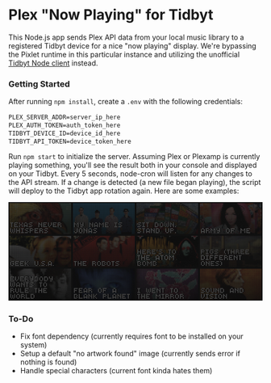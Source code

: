 # Plex "Now Playing" for Tidbyt
This Node.js app sends Plex API data from your local music library to a registered Tidbyt device for a nice "now playing" display. We're bypassing the Pixlet runtime in this particular instance and utilizing the unofficial [Tidbyt Node client](https://github.com/drudge/node-tidbyt) instead.

### Getting Started

After running `npm install`, create a `.env` with the following credentials:

    PLEX_SERVER_ADDR=server_ip_here
    PLEX_AUTH_TOKEN=auth_token_here
    TIDBYT_DEVICE_ID=device_id_here
    TIDBYT_API_TOKEN=device_token_here

Run `npm start` to initialize the server. Assuming Plex or Plexamp is currently playing something, you'll see the result both in your console and displayed on your Tidbyt. Every 5 seconds, node-cron will listen for any changes to the API stream. If a change is detected (a new file began playing), the script will deploy to the Tidbyt app rotation again. Here are some examples:

![](res/tidbyt-screen.png)

### To-Do

- Fix font dependency (currently requires font to be installed on your system)
- Setup a default "no artwork found" image (currently sends error if nothing is found)
- Handle special characters (current font kinda hates them)
